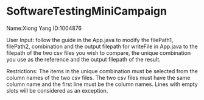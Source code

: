 # SoftwareTestingMiniCampaign
Name:Xiong Yang ID:1004876

User Input: follow the guide in the App.java to modify the filePath1, filePath2, combination and the output filepath for writeFile in App.java to the filepath of the two csv files you wish to compare, the unique combination you use as the reference and the output filepath of the result.

Restrictions: The items in the unique combination must be selected from the column names of the two csv files. The two csv files must have the same column name and the first line must be the column names. Lines with empty slots will be considered as an exception.

